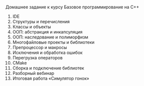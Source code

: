Домашнее задание к курсу Базовое программирование на C++ 
  1. IDE
  2. Структуры и перечисления
  3. Классы и объекты
  4. ООП: абстракция и инкапсуляция
  5. ООП: наследование и полиморфизм
  6. Многофайловые проекты и библиотеки
  7. Препроцессор и макросы
  8. Исключения и обработка ошибок
  9. Перегрузка операторов
  10. CMake
  11. Сборка и подключение библиотек
  12. Разборный вебинар
  13. Итоговая работа «Симулятор гонок»
